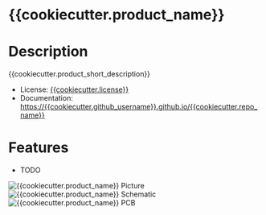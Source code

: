 # {{cookiecutter.product_name}}


# Description

{{cookiecutter.product_short_description}}

* License: [{{cookiecutter.license}}]({{cookiecutter.license_link}})
* Documentation: [https://{{cookiecutter.github_username}}.github.io/{{cookiecutter.repo_name}}](https://{{cookiecutter.github_username}}.github.io/{{cookiecutter.repo_name}})


# Features

* TODO

![ {{cookiecutter.product_name}} Picture ](https://{{cookiecutter.github_username}}.github.io/{{cookiecutter.repo_name}}/images/cover.jpg)
![ {{cookiecutter.product_name}} Schematic ](https://{{cookiecutter.github_username}}.github.io/{{cookiecutter.repo_name}}/images/schematic.png)
![ {{cookiecutter.product_name}} PCB ](https://{{cookiecutter.github_username}}.github.io/{{cookiecutter.repo_name}}/images/PCB.jpg)
